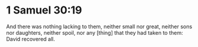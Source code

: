 # 1 Samuel 30:19

And there was nothing lacking to them, neither small nor great, neither sons nor daughters, neither spoil, nor any [thing] that they had taken to them: David recovered all.